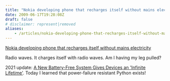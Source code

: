 ```yaml
---
title: "Nokia developing phone that recharges itself without mains electricity"
date: 2009-06-17T19:28:08Z
draft: false
# disclaimer: represent|removed
aliases:
    - /articles/nokia-developing-phone-that-recharges-itself-without-mains-electricity/
---
```


[Nokia developing phone that recharges itself without mains electricity](http://www.guardian.co.uk/environment/2009/jun/10/nokia-mobile-phone)

Radio waves. It charges itself with radio waves. Am I having my leg pulled?

2021 update: [A New Battery-Free System Gives Devices an 'Infinite Lifetime'](https://interestingengineering.com/a-new-battery-free-system-gives-devices-an-infinite-lifetime). Today I learned that power-failure resistant Python exists!